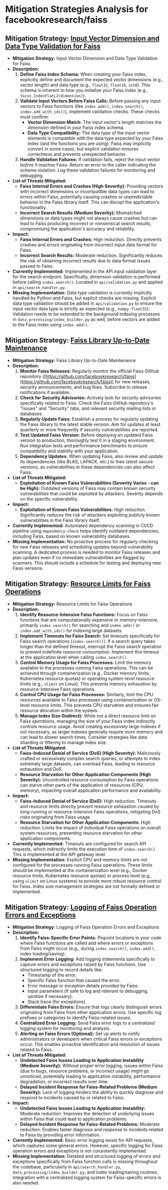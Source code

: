 # Mitigation Strategies Analysis for facebookresearch/faiss

## Mitigation Strategy: [Input Vector Dimension and Data Type Validation for Faiss](./mitigation_strategies/input_vector_dimension_and_data_type_validation_for_faiss.md)

*   **Mitigation Strategy:** Input Vector Dimension and Data Type Validation for Faiss
*   **Description:**
    1.  **Define Faiss Index Schema:**  When creating your Faiss index, explicitly define and document the expected vector dimensions (e.g., vector length) and data type (e.g., `float32`, `float16`, `int8`). This schema is inherent to how you initialize your Faiss index (e.g., `faiss.IndexFlatL2(dimension)`).
    2.  **Validate Input Vectors Before Faiss Calls:**  Before passing any input vectors to Faiss functions (like `index.add()`, `index.search()`, `index.add_with_ids()`), implement validation checks. These checks must confirm:
        *   **Vector Dimension Match:** The input vector's length matches the dimension defined in your Faiss index schema.
        *   **Data Type Compatibility:** The data type of the input vector elements is compatible with the data type expected by your Faiss index (and the functions you are using). Faiss may implicitly convert in some cases, but explicit validation ensures correctness and prevents unexpected behavior.
    3.  **Handle Validation Failures:** If validation fails, reject the input vector *before* it reaches Faiss. Return an error to the caller indicating the schema violation. Log these validation failures for monitoring and debugging.
*   **List of Threats Mitigated:**
    *   **Faiss Internal Errors and Crashes (High Severity):** Providing vectors with incorrect dimensions or incompatible data types can lead to errors within Faiss, potentially causing crashes or unpredictable behavior in the Faiss library itself. This can disrupt the application's functionality.
    *   **Incorrect Search Results (Medium Severity):** Mismatched dimensions or data types might not always cause crashes but can lead to Faiss producing incorrect or nonsensical search results, compromising the application's accuracy and reliability.
*   **Impact:**
    *   **Faiss Internal Errors and Crashes:** High reduction. Directly prevents crashes and errors originating from incorrect input data format for Faiss.
    *   **Incorrect Search Results:** Moderate reduction. Significantly reduces the risk of obtaining incorrect results due to data format issues passed to Faiss.
*   **Currently Implemented:** Implemented in the API input validation layer for the search endpoint. Specifically, dimension validation is performed before calling `index.search()`. Located in `api/validation.py` and applied in `api/search_handler.py`.
*   **Missing Implementation:** Data type validation is currently implicitly handled by Python and Faiss, but explicit checks are missing.  Explicit data type validation should be added in `api/validation.py` to ensure the input vector data type is strictly as expected (e.g., `numpy.float32`). Validation needs to be extended to the background indexing processes in `data_processing/index_builder.py` as well, before vectors are added to the Faiss index using `index.add()`.

## Mitigation Strategy: [Faiss Library Up-to-Date Maintenance](./mitigation_strategies/faiss_library_up-to-date_maintenance.md)

*   **Mitigation Strategy:** Faiss Library Up-to-Date Maintenance
*   **Description:**
    1.  **Monitor Faiss Releases:** Regularly monitor the official Faiss GitHub repository ([https://github.com/facebookresearch/faiss](https://github.com/facebookresearch/faiss)) for new releases, security announcements, and bug fixes. Subscribe to release notifications if available.
    2.  **Check for Security Advisories:**  Actively look for security advisories specifically related to Faiss. Check the Faiss GitHub repository's "Issues" and "Security" tabs, and relevant security mailing lists or databases.
    3.  **Regularly Update Faiss:** Establish a process for regularly updating the Faiss library to the latest stable version. Aim for updates at least quarterly or more frequently if security vulnerabilities are reported.
    4.  **Test Updated Faiss Version:** Before deploying an updated Faiss version to production, thoroughly test it in a staging environment. Run integration tests and performance benchmarks to ensure compatibility and stability with your application.
    5.  **Dependency Updates:** When updating Faiss, also review and update its dependencies (like BLAS, LAPACK, etc.) to their latest secure versions, as vulnerabilities in these dependencies can also affect Faiss.
*   **List of Threats Mitigated:**
    *   **Exploitation of Known Faiss Vulnerabilities (Severity Varies - can be High):** Outdated versions of Faiss may contain known security vulnerabilities that could be exploited by attackers. Severity depends on the specific vulnerability.
*   **Impact:**
    *   **Exploitation of Known Faiss Vulnerabilities:** High reduction.  Significantly reduces the risk of attackers exploiting publicly known vulnerabilities in the Faiss library itself.
*   **Currently Implemented:**  Automated dependency scanning in CI/CD pipeline using `dependency-check` helps identify outdated dependencies, including Faiss, based on known vulnerability databases.
*   **Missing Implementation:**  No proactive process for regularly checking for new Faiss releases and scheduling updates beyond vulnerability scanning. A dedicated process is needed to monitor Faiss releases and plan updates even if no immediate vulnerabilities are flagged by scanners.  This should include a schedule for testing and deploying new Faiss versions.

## Mitigation Strategy: [Resource Limits for Faiss Operations](./mitigation_strategies/resource_limits_for_faiss_operations.md)

*   **Mitigation Strategy:** Resource Limits for Faiss Operations
*   **Description:**
    1.  **Identify Resource-Intensive Faiss Functions:** Focus on Faiss functions that are computationally expensive or memory-intensive, primarily `index.search()` for searching and `index.add()` or `index.add_with_ids()` for indexing large datasets.
    2.  **Implement Timeouts for Faiss Search:**  Set timeouts specifically for Faiss search operations (`index.search()`). If a search query takes longer than the defined timeout, interrupt the Faiss search operation to prevent indefinite resource consumption. Implement this timeout at the application level when calling `index.search()`.
    3.  **Control Memory Usage for Faiss Processes:**  Limit the memory available to the processes running Faiss operations. This can be achieved through containerization (e.g., Docker memory limits, Kubernetes resource quotas) or operating system-level resource limits (e.g., `ulimit` on Linux). This prevents memory exhaustion by resource-intensive Faiss operations.
    4.  **Control CPU Usage for Faiss Processes:** Similarly, limit the CPU resources available to Faiss processes using containerization or OS-level resource limits. This prevents CPU starvation and ensures fair resource allocation within the system.
    5.  **Manage Index Size (Indirect):**  While not a direct resource limit on Faiss *operations*, managing the size of your Faiss index indirectly controls resource usage. Avoid creating excessively large indexes if not necessary, as larger indexes generally require more memory and can lead to slower search times. Consider strategies like data sharding or filtering to manage index size.
*   **List of Threats Mitigated:**
    *   **Faiss-Induced Denial of Service (DoS) (High Severity):** Maliciously crafted or excessively complex search queries, or attempts to index extremely large datasets, can overload Faiss, leading to resource exhaustion and DoS.
    *   **Resource Starvation for Other Application Components (High Severity):** Uncontrolled resource consumption by Faiss operations can starve other parts of the application of resources (CPU, memory), impacting overall application performance and availability.
*   **Impact:**
    *   **Faiss-Induced Denial of Service (DoS):** High reduction. Timeouts and resource limits directly prevent resource exhaustion caused by long-running or resource-intensive Faiss operations, mitigating DoS risks originating from Faiss usage.
    *   **Resource Starvation for Other Application Components:** High reduction. Limits the impact of individual Faiss operations on overall system resources, preventing resource starvation for other application components.
*   **Currently Implemented:** Timeouts are configured for search API requests, which indirectly limits the execution time of `index.search()`. This is implemented at the API gateway level.
*   **Missing Implementation:**  Explicit CPU and memory limits are not configured for the processes running Faiss operations. These limits should be implemented at the containerization level (e.g., Docker resource limits, Kubernetes resource quotas) or process level (e.g., using `ulimit` on Linux systems) to provide more robust resource control for Faiss.  Index size management strategies are not formally defined or implemented.

## Mitigation Strategy: [Logging of Faiss Operation Errors and Exceptions](./mitigation_strategies/logging_of_faiss_operation_errors_and_exceptions.md)

*   **Mitigation Strategy:** Logging of Faiss Operation Errors and Exceptions
*   **Description:**
    1.  **Identify Faiss-Specific Error Points:** Pinpoint locations in your code where Faiss functions are called and where errors or exceptions from Faiss might occur (e.g., during `index.search()`, `index.add()`, index loading/saving).
    2.  **Implement Error Logging:**  Add logging statements specifically to capture errors and exceptions raised by Faiss functions. Use structured logging to record details like:
        *   Timestamp of the error.
        *   Specific Faiss function that caused the error.
        *   Error message or exception details provided by Faiss.
        *   Input parameters (if safe to log and relevant to debugging, sanitize if necessary).
        *   Stack trace (for exceptions).
    3.  **Differentiate Faiss Errors:** Ensure that logs clearly distinguish errors originating from Faiss from other application errors. Use specific log prefixes or categories to identify Faiss-related issues.
    4.  **Centralized Error Logging:**  Send Faiss error logs to a centralized logging system for monitoring and analysis.
    5.  **Alerting on Faiss Errors (Optional):**  Set up alerts to notify administrators or developers when critical Faiss errors or exceptions occur. This enables proactive identification and resolution of issues related to Faiss.
*   **List of Threats Mitigated:**
    *   **Undetected Faiss Issues Leading to Application Instability (Medium Severity):**  Without proper error logging, issues within Faiss (due to bugs, resource problems, or incorrect usage) might go unnoticed, potentially leading to application instability, performance degradation, or incorrect results over time.
    *   **Delayed Incident Response for Faiss-Related Problems (Medium Severity):** Lack of logging hinders the ability to quickly diagnose and respond to incidents caused by or related to Faiss.
*   **Impact:**
    *   **Undetected Faiss Issues Leading to Application Instability:** Moderate reduction. Improves the detection of underlying issues within Faiss that could lead to application problems.
    *   **Delayed Incident Response for Faiss-Related Problems:** Moderate reduction. Enables faster diagnosis and response to incidents related to Faiss by providing error information.
*   **Currently Implemented:** Basic error logging exists for API requests, which captures some general errors. However, specific logging for Faiss operation errors and exceptions is not consistently implemented.
*   **Missing Implementation:**  Detailed and structured logging of errors and exceptions specifically from Faiss function calls is missing throughout the codebase, particularly in `api/search_handler.py`, `data_processing/index_builder.py`, and index loading/saving routines.  Integration with a centralized logging system for Faiss-specific errors is also needed.


